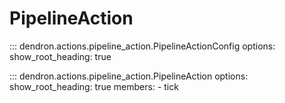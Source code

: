# PipelineAction

::: dendron.actions.pipeline_action.PipelineActionConfig
    options:
        show_root_heading: true

::: dendron.actions.pipeline_action.PipelineAction
    options:
        show_root_heading: true
        members:
            - tick